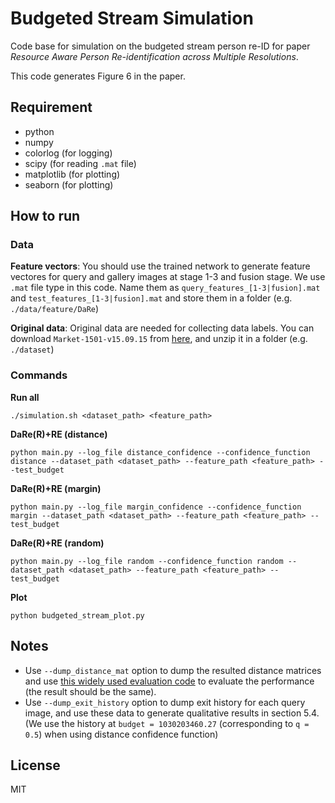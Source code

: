 # Budgeted Stream Simulation

Code base for simulation on the budgeted stream person re-ID for paper *Resource Aware Person Re-identification across Multiple Resolutions*.

This code generates Figure 6 in the paper.

## Requirement
* python
* numpy
* colorlog (for logging)
* scipy (for reading `.mat` file)
* matplotlib (for plotting)
* seaborn (for plotting)

## How to run
### Data
**Feature vectors**: You should use the trained network to generate feature vectores for query and gallery images at stage 1-3 and fusion stage. We use `.mat` file type in this code. Name them as `query_features_[1-3|fusion].mat` and `test_features_[1-3|fusion].mat` and store them in a folder (e.g. `./data/feature/DaRe`)

**Original data**: Original data are needed for collecting data labels. You can download `Market-1501-v15.09.15` from [here](http://www.liangzheng.org/Project/project_reid.html), and unzip it in a folder (e.g. `./dataset`)

### Commands
**Run all**

```Shell
./simulation.sh <dataset_path> <feature_path>
```

**DaRe(R)+RE (distance)**

```Shell
python main.py --log_file distance_confidence --confidence_function distance --dataset_path <dataset_path> --feature_path <feature_path> --test_budget
```

**DaRe(R)+RE (margin)**

```Shell
python main.py --log_file margin_confidence --confidence_function margin --dataset_path <dataset_path> --feature_path <feature_path> --test_budget
```

**DaRe(R)+RE (random)**

```Shell
python main.py --log_file random --confidence_function random --dataset_path <dataset_path> --feature_path <feature_path> --test_budget
```

**Plot**

```Shell
python budgeted_stream_plot.py
```

## Notes
* Use `--dump_distance_mat` option to dump the resulted distance matrices and use [this widely used evaluation code](https://github.com/zhunzhong07/person-re-ranking/blob/master/evaluation/Market_1501_evaluation.m) to evaluate the performance (the result should be the same).
* Use `--dump_exit_history` option to dump exit history for each query image, and use these data to generate qualitative results in section 5.4. (We use the history at `budget = 1030203460.27` (corresponding to `q = 0.5`) when using distance confidence function)

## License
MIT
